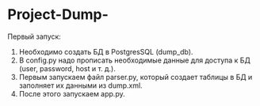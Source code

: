 # Project-Dump-

Первый запуск:

1. Необходимо создать БД в PostgresSQL (dump_db).
2. В config.py надо прописать необходимые данные для доступа к БД (user, password, host и т. д.).
3. Первым запускаем файл parser.py, который создает таблицы в БД и заполняет их данными из dump.xml.
4. После этого запускаем app.py.